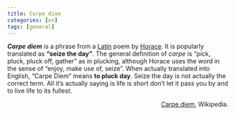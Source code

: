 ```yaml
---
title: Carpe diem
categories: [en]
tags: [general]
---
```

***Carpe diem*** is a phrase from a [Latin][1] poem by [Horace][2]. It is popularly translated as **&#8220;seize the day&#8221;**. The general definition of *carpe* is &#8220;pick, pluck, pluck off, gather&#8221; as in plucking, although Horace uses the word in the sense of &#8220;enjoy, make use of, seize&#8221;. When actually translated into English, &#8220;Carpe Diem&#8221; means **to pluck day**. Seize the day is not actually the correct term. All it&#8217;s actually saying is life is short don&#8217;t let it pass you by and to live life to its fullest.

<p style="text-align:right">
<a title="Carpe diem" href="http://en.wikipedia.org/wiki/Carpe_diem" target="_blank">Carpe diem</a>, Wikipedia.
</p>

 [1]: http://en.wikipedia.org/wiki/Latin "Latin"
 [2]: http://en.wikipedia.org/wiki/Horace "Horace"